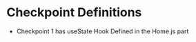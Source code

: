 # Checkpoint Definitions
<ul>
  <li> Checkpoint 1 has useState Hook Defined in the Home.js part </li>
</ul>
